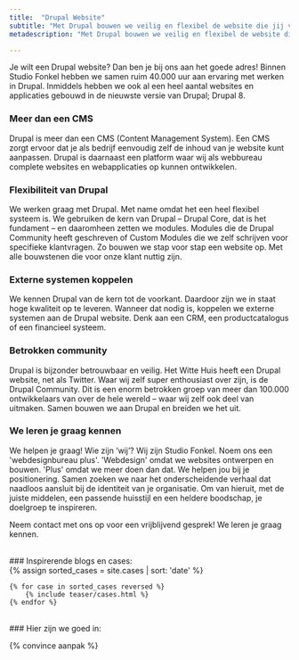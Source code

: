```yaml
---
title:  "Drupal Website"
subtitle: "Met Drupal bouwen we veilig en flexibel de website die jij voor ogen hebt"
metadescription: "Met Drupal bouwen we veilig en flexibel de website die jij voor ogen hebt"

---
```

Je wilt een Drupal website? Dan ben je bij ons aan het goede adres! Binnen Studio Fonkel hebben we samen ruim 40.000 uur aan ervaring met werken in Drupal. Inmiddels hebben we ook al een heel aantal websites en applicaties gebouwd in de nieuwste versie van Drupal; Drupal 8.

### Meer dan een CMS
Drupal is meer dan een CMS (Content Management System). Een CMS zorgt ervoor dat je als bedrijf eenvoudig zelf de inhoud van je website kunt aanpassen. Drupal is daarnaast een platform waar wij als webbureau complete websites en webapplicaties op kunnen ontwikkelen.

### Flexibiliteit van Drupal
We werken graag met Drupal. Met name omdat het een heel flexibel systeem is. We gebruiken de kern van Drupal – Drupal Core, dat is het fundament – en daaromheen zetten we modules. Modules die de Drupal Community heeft geschreven of Custom Modules die we zelf schrijven voor specifieke klantvragen. Zo bouwen we stap voor stap een website op. Met alle bouwstenen die voor onze klant nuttig zijn.

### Externe systemen koppelen
We kennen Drupal van de kern tot de voorkant. Daardoor zijn we in staat hoge kwaliteit op te leveren. Wanneer dat nodig is, koppelen we externe systemen aan de Drupal website. Denk aan een CRM, een productcatalogus of een financieel systeem.

### Betrokken community
Drupal is bijzonder betrouwbaar en veilig. Het Witte Huis heeft een Drupal website, net als Twitter. Waar wij zelf super enthousiast over zijn, is de Drupal Community. Dit is een enorm betrokken groep van meer dan 100.000 ontwikkelaars van over de hele wereld – waar wij zelf ook deel van uitmaken. Samen bouwen we aan Drupal en breiden we het uit.  

### We leren je graag kennen
We helpen je graag! Wie zijn ‘wij’? Wij zijn Studio Fonkel. Noem ons een 'webdesignbureau plus'. 'Webdesign' omdat we websites ontwerpen en bouwen. 'Plus' omdat we meer doen dan dat. We helpen jou bij je positionering. Samen zoeken we naar het onderscheidende verhaal dat naadloos aansluit bij de identiteit van je organisatie. Om van hieruit, met de juiste middelen, een passende huisstijl en een heldere boodschap, je doelgroep te inspireren.

Neem contact met ons op voor een vrijblijvend gesprek! We leren je graag kennen.


<br/>
### Inspirerende blogs en cases:
<div class="cases-overview">
	{% assign sorted_cases = site.cases | sort: 'date' %}

	{% for case in sorted_cases reversed %}
		{% include teaser/cases.html %}
	{% endfor %}
</div>
<br/>
### Hier zijn we goed in:

{% convince aanpak %}
